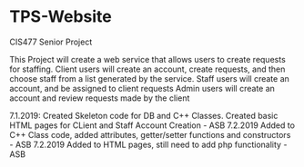 # TPS-Website
CIS477 Senior Project

This Project will create a web service that allows users to create requests for staffing.
Client users will create an account, create requests, and then choose staff from a list generated by the service.
Staff users will create an account, and be assigned to client requests
Admin users will create an account and review requests made by the client

7.1.2019: Created Skeleton code for DB and C++ Classes. Created basic HTML pages for CLient and Staff Account Creation - ASB 
7.2.2019 Added to C++ Class code, added attributes, getter/setter functions and constructors - ASB
7.2.2019 Added to HTML pages, still need to add php functionality - ASB
